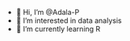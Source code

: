 - 👋 Hi, I’m @Adala-P
- 👀 I’m interested in data analysis
- 🌱 I’m currently learning R


<!---
Adala-P/Adala-P is a ✨ special ✨ repository because its `README.md` (this file) appears on your GitHub profile.
You can click the Preview link to take a look at your changes.
--->
